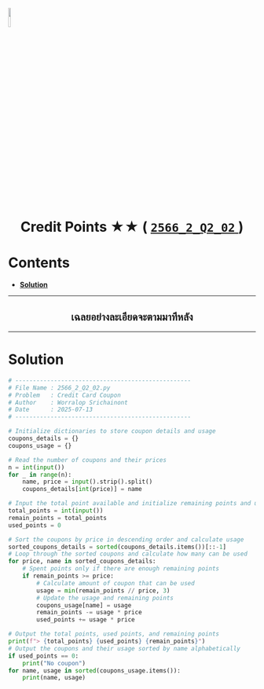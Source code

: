 <p align="left">
  <a href="../../README.md">
    <img src="../../../../Z99-OTHERS/00-common/00-back.png" style="width:10%">
  </a>
</p>

<div align="center">
  <h1>
    Credit Points ★★ (
      <a href="https://drive.google.com/file/d/1i2hhun44grSnF-DZH80CKTKjj4O4ch3m/view?usp=sharing">
        <code>2566_2_Q2_02</code>
      </a>
    )
  </h1>
</div>

# Contents

-   [**Solution**](#solution)

---

<div align="center">
  <h2>เฉลยอย่างละเอียดจะตามมาทีหลัง</h2>
</div>

---

# Solution

```python
# --------------------------------------------------
# File Name : 2566_2_Q2_02.py
# Problem   : Credit Card Coupon
# Author    : Worralop Srichainont
# Date      : 2025-07-13
# --------------------------------------------------

# Initialize dictionaries to store coupon details and usage
coupons_details = {}
coupons_usage = {}

# Read the number of coupons and their prices
n = int(input())
for _ in range(n):
    name, price = input().strip().split()
    coupons_details[int(price)] = name

# Input the total point available and initialize remaining points and used points
total_points = int(input())
remain_points = total_points
used_points = 0

# Sort the coupons by price in descending order and calculate usage
sorted_coupons_details = sorted(coupons_details.items())[::-1]
# Loop through the sorted coupons and calculate how many can be used
for price, name in sorted_coupons_details:
    # Spent points only if there are enough remaining points
    if remain_points >= price:
        # Calculate amount of coupon that can be used
        usage = min(remain_points // price, 3)
        # Update the usage and remaining points
        coupons_usage[name] = usage
        remain_points -= usage * price
        used_points += usage * price

# Output the total points, used points, and remaining points
print(f"> {total_points} {used_points} {remain_points}")
# Output the coupons and their usage sorted by name alphabetically
if used_points == 0:
    print("No coupon")
for name, usage in sorted(coupons_usage.items()):
    print(name, usage)
```
